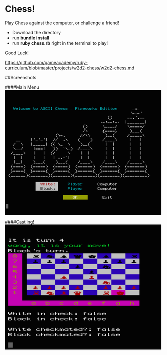 # Chess!
Play Chess against the computer, or challenge a friend!


+ Download the directory 
+ run **bundle install**
+ run **ruby chess.rb** right in the terminal to play!

Good Luck!

https://github.com/gameacademy/ruby-curriculum/blob/master/projects/w2d2-chess/w2d2-chess.md

##Screenshots

####Main Menu
<img src=./app/screenshots/main_menu.png 
  align=middle width=500 height=400 />

####Castling!
<img src=./app/screenshots/castle.png 
  align=middle width=500 height=400 />
